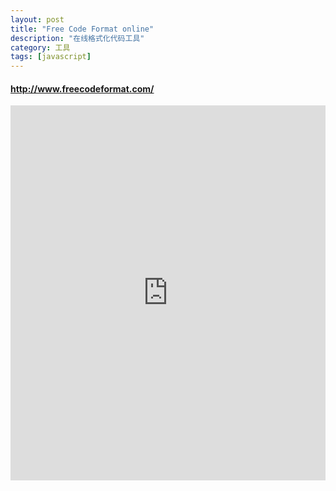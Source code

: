 ```yaml
---
layout: post
title: "Free Code Format online"
description: "在线格式化代码工具"
category: 工具
tags: [javascript]
---
```


<a href="http://www.freecodeformat.com/" target="_blank"><h4>http://www.freecodeformat.com/</h4></a>   

<div style="width: 100%;height: 600px; overflow: hidden">
    <iframe src="http://www.freecodeformat.com/" width="100%" height="100%" frameborder="0"></iframe>
</div>
